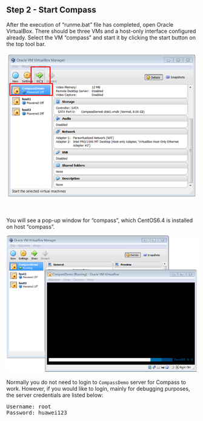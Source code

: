 <h2 id="step-two">Step 2 - Start Compass</h2>

After the execution of  “runme.bat” file has completed, open Oracle VirtualBox. There should be three VMs and a host-only interface configured already. Select the VM “compass” and start it by clicking the start button on the top tool bar. 

![Open VirtualBox and start Compass](/img/2_start_compass.png)

<br />

You will see a pop-up window for “compass”, which CentOS6.4 is installed on host “compass”.


![Compass starting](/img/2_compass_starting.png)

Normally you do not need to login to `CompassDemo` server for Compass to work. However, if you would like to login, mainly for debugging purposes, the server credentials are listed below:

<pre>
Username: root
Password: huawei123
 </pre>